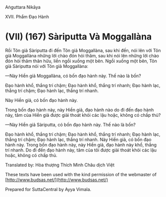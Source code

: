 Aṅguttara Nikāya

XVII. Phẩm Ðạo Hành

# (VII) (167) Sàriputta Và Moggallàna

Rồi Tôn giả Sàriputta đi đến Tôn giả Moggallàna, sau khi đến, nói lên với Tôn giả Moggallàna những lời chào đón hỏi thăm, sau khi nói lên những lời chào đón hỏi thăm thân hữu, liền ngồi xuống một bên. Ngồi xuống một bên, Tôn giả Sàriputta nói với Tôn giả Moggallàna:

—Này Hiền giả Moggallàna, có bốn đạo hành này. Thế nào là bốn?

Ðạo hành khổ, thắng trí chậm; Ðạo hành khổ, thắng trí nhanh; Ðạo hành lạc, thắng trí chậm; Ðạo hành lạc, thắng trí nhanh.

Này Hiền giả, có bốn đạo hành này.

Trong bốn đạo hành này, này Hiền giả, đạo hành nào do đi đến đạo hành này, tâm của Hiền giả được giải thoát khỏi các lậu hoặc, không có chấp thủ?

—Này Hiền giả Sàriputta, có bốn đạo hành này. Thế nào là bốn?

Ðạo hành khổ, thắng trí chậm; Ðạo hành khổ, thắng trí nhanh; Ðạo hành lạc, thắng trí chậm; Ðạo hành lạc, thắng trí nhanh. Này Hiền giả, có bốn đạo hành này. Trong bốn đạo hành này, này Hiền giả, đạo hành này khổ, thắng trí nhanh. Do đi đến đạo hành này, tâm của tôi được giải thoát khỏi các lậu hoặc, không có chấp thủ.

Translated by: Hòa thượng Thích Minh Châu dịch Việt

These texts have been used with the kind permission of the webmaster of [http://www.budsas.net/](http://www.budsas.net/)

Prepared for SuttaCentral by Ayya Vimala.